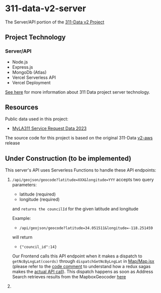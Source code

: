 # 311-data-v2-server
The Server/API portion of the [311-Data v2 Project](https://github.com/edwinjue/311-data-v2)

## Project Technology
### Server/API
* Node.js
* Express.js
* MongoDb (Atlas)
* Vercel Serverless API
* Vercel Deployment

[See here](docs/v2-server.md) for more information about 311 Data project server technology.

## Resources
Public data used in this project:
* [MyLA311 Service Request Data 2023](https://data.lacity.org/City-Infrastructure-Service-Requests/MyLA311-Service-Request-Data-2023/4a4x-mna2)

The source code for this project is based on the original 311-Data [v2-aws](https://github.com/hackforla/311-data/releases/tag/v2-aws) release

## Under Construction (to be implemented)
This server's API uses Serverless Functions to handle these API endpoints:
1. `/api/geojson/geocode?latitude=XXX&longitude=YYY` accepts two query parameters:
      * latitude (required)
      * longitude (required)
  
    and `returns the councilId` for the given latitude and longitude
  
    Example:
  
      * `/api/geojson/geocode?latitude=34.051511&longitude=-118.251459`
  
    will return 
  
      * `{"council_id":14}`

    Our Frontend calls this API endpoint when it makes a dispatch to `getNcByLngLat(coords)` through `dispatchGetNcByLngLat` in [Map/Map.jsx](https://github.com/edwinjue/311-data-v2/blob/8bf96a75fb6058225cfebff18f618855afa9d32b/components/Map/Map.jsx#L511) (please refer to the [code comment](https://github.com/edwinjue/311-data-v2/blob/8bf96a75fb6058225cfebff18f618855afa9d32b/components/Map/Map.jsx#L498) to understand how a redux sagas makes the [actual API call](https://github.com/edwinjue/311-data-v2/blob/8bf96a75fb6058225cfebff18f618855afa9d32b/redux/sagas/data.js#L59)). This dispatch happens as soon as Address Search retrieves results from the MapboxGeocoder [here](https://github.com/edwinjue/311-data-v2/blob/8bf96a75fb6058225cfebff18f618855afa9d32b/components/Map/controls/MapSearch.jsx#L112)
  
2.   

